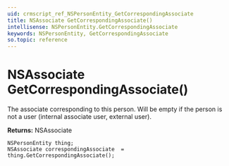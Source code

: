 ```yaml
---
uid: crmscript_ref_NSPersonEntity_GetCorrespondingAssociate
title: NSAssociate GetCorrespondingAssociate()
intellisense: NSPersonEntity.GetCorrespondingAssociate
keywords: NSPersonEntity, GetCorrespondingAssociate
so.topic: reference
---
```


# NSAssociate GetCorrespondingAssociate()

The associate corresponding to this person. Will be empty if the person is not a user (internal associate user, external user).

**Returns:** NSAssociate

```crmscript
NSPersonEntity thing;
NSAssociate correspondingAssociate  = thing.GetCorrespondingAssociate();
```

